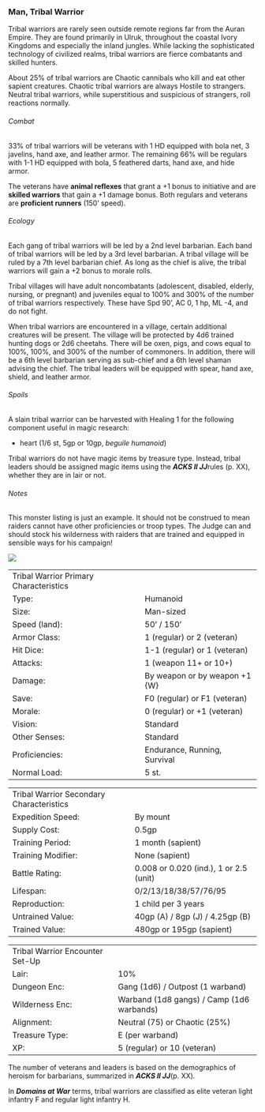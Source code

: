### Man, Tribal Warrior

Tribal warriors are rarely seen outside remote regions far from the Auran Empire. They are found primarily in Ulruk, throughout the coastal Ivory Kingdoms and especially the inland jungles. While lacking the sophisticated technology of civilized realms, tribal warriors are fierce combatants and skilled hunters.

About 25% of tribal warriors are Chaotic cannibals who kill and eat other sapient creatures. Chaotic tribal warriors are always Hostile to strangers. Neutral tribal warriors, while superstitious and suspicious of strangers, roll reactions normally.

###### Combat

33% of tribal warriors will be veterans with 1 HD equipped with bola net, 3 javelins, hand axe, and leather armor. The remaining 66% will be regulars with 1-1 HD equipped with bola, 5 feathered darts, hand axe, and hide armor.

The veterans have **animal reflexes** that grant a +1 bonus to initiative and are **skilled warriors** that gain a +1 damage bonus. Both regulars and veterans are **proficient runners** (150’ speed).

###### Ecology

Each gang of tribal warriors will be led by a 2nd level barbarian. Each band of tribal warriors will be led by a 3rd level barbarian. A tribal village will be ruled by a 7th level barbarian chief. As long as the chief is alive, the tribal warriors will gain a +2 bonus to morale rolls.

Tribal villages will have adult noncombatants (adolescent, disabled, elderly, nursing, or pregnant) and juveniles equal to 100% and 300% of the number of tribal warriors respectively. These have Spd 90’, AC 0, 1 hp, ML -4, and do not fight.

When tribal warriors are encountered in a village, certain additional creatures will be present. The village will be protected by 4d6 trained hunting dogs or 2d6 cheetahs. There will be oxen, pigs, and cows equal to 100%, 100%, and 300% of the number of commoners. In addition, there will be a 6th level barbarian serving as sub-chief and a 6th level shaman advising the chief. The tribal leaders will be equipped with spear, hand axe, shield, and leather armor.

###### Spoils

A slain tribal warrior can be harvested with Healing 1 for the following component useful in magic research:

* heart (1/6 st, 5gp or 10gp, *beguile humanoid*)

Tribal warriors do not have magic items by treasure type. Instead, tribal leaders should be assigned magic items using the ***ACKS II JJ***rules (p. XX), whether they are in lair or not.

###### Notes

This monster listing is just an example. It should not be construed to mean raiders cannot have other proficiencies or troop types. The Judge can and should stock his wilderness with raiders that are trained and equipped in sensible ways for his campaign!

![](data:image/png;base64...)

|  |  |
| --- | --- |
| Tribal Warrior Primary Characteristics | |
| Type: | Humanoid |
| Size: | Man-sized |
| Speed (land): | 50’ / 150’ |
| Armor Class: | 1 (regular) or 2 (veteran) |
| Hit Dice: | 1-1 (regular) or 1 (veteran) |
| Attacks: | 1 (weapon 11+ or 10+) |
| Damage: | By weapon or by weapon +1 {W} |
| Save: | F0 (regular) or F1 (veteran) |
| Morale: | 0 (regular) or +1 (veteran) |
| Vision: | Standard |
| Other Senses: | Standard |
| Proficiencies: | Endurance, Running, Survival |
| Normal Load: | 5 st. |

|  |  |
| --- | --- |
| Tribal Warrior Secondary Characteristics | |
| Expedition Speed: | By mount |
| Supply Cost: | 0.5gp |
| Training Period: | 1 month (sapient) |
| Training Modifier: | None (sapient) |
| Battle Rating: | 0.008 or 0.020 (ind.), 1 or 2.5 (unit) |
| Lifespan: | 0/2/13/18/38/57/76/95 |
| Reproduction: | 1 child per 3 years |
| Untrained Value: | 40gp (A) / 8gp (J) / 4.25gp (B) |
| Trained Value: | 480gp or 195gp (sapient) |

|  |  |
| --- | --- |
| Tribal Warrior Encounter Set-Up | |
| Lair: | 10% |
| Dungeon Enc: | Gang (1d6) / Outpost (1 warband) |
| Wilderness Enc: | Warband (1d8 gangs) /  Camp (1d6 warbands) |
| Alignment: | Neutral (75) or Chaotic (25%) |
| Treasure Type: | E (per warband) |
| XP: | 5 (regular) or 10 (veteran) |

The number of veterans and leaders is based on the demographics of heroism for barbarians, summarized in ***ACKS II JJ***(p. XX).

In ***Domains at War*** terms, tribal warriors are classified as elite veteran light infantry F and regular light infantry H.
